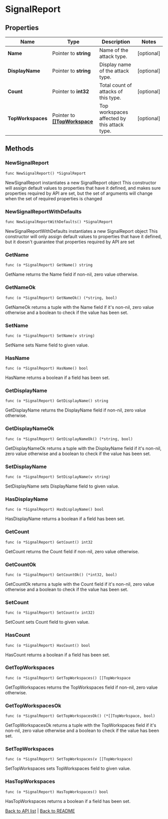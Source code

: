 # SignalReport

## Properties

Name | Type | Description | Notes
------------ | ------------- | ------------- | -------------
**Name** | Pointer to **string** | Name of the attack type. | [optional] 
**DisplayName** | Pointer to **string** | Display name of the attack type. | [optional] 
**Count** | Pointer to **int32** | Total count of attacks of this type. | [optional] 
**TopWorkspaces** | Pointer to [**[]TopWorkspace**](TopWorkspace.md) | Top workspaces affected by this attack type. | [optional] 

## Methods

### NewSignalReport

`func NewSignalReport() *SignalReport`

NewSignalReport instantiates a new SignalReport object
This constructor will assign default values to properties that have it defined,
and makes sure properties required by API are set, but the set of arguments
will change when the set of required properties is changed

### NewSignalReportWithDefaults

`func NewSignalReportWithDefaults() *SignalReport`

NewSignalReportWithDefaults instantiates a new SignalReport object
This constructor will only assign default values to properties that have it defined,
but it doesn't guarantee that properties required by API are set

### GetName

`func (o *SignalReport) GetName() string`

GetName returns the Name field if non-nil, zero value otherwise.

### GetNameOk

`func (o *SignalReport) GetNameOk() (*string, bool)`

GetNameOk returns a tuple with the Name field if it's non-nil, zero value otherwise
and a boolean to check if the value has been set.

### SetName

`func (o *SignalReport) SetName(v string)`

SetName sets Name field to given value.

### HasName

`func (o *SignalReport) HasName() bool`

HasName returns a boolean if a field has been set.

### GetDisplayName

`func (o *SignalReport) GetDisplayName() string`

GetDisplayName returns the DisplayName field if non-nil, zero value otherwise.

### GetDisplayNameOk

`func (o *SignalReport) GetDisplayNameOk() (*string, bool)`

GetDisplayNameOk returns a tuple with the DisplayName field if it's non-nil, zero value otherwise
and a boolean to check if the value has been set.

### SetDisplayName

`func (o *SignalReport) SetDisplayName(v string)`

SetDisplayName sets DisplayName field to given value.

### HasDisplayName

`func (o *SignalReport) HasDisplayName() bool`

HasDisplayName returns a boolean if a field has been set.

### GetCount

`func (o *SignalReport) GetCount() int32`

GetCount returns the Count field if non-nil, zero value otherwise.

### GetCountOk

`func (o *SignalReport) GetCountOk() (*int32, bool)`

GetCountOk returns a tuple with the Count field if it's non-nil, zero value otherwise
and a boolean to check if the value has been set.

### SetCount

`func (o *SignalReport) SetCount(v int32)`

SetCount sets Count field to given value.

### HasCount

`func (o *SignalReport) HasCount() bool`

HasCount returns a boolean if a field has been set.

### GetTopWorkspaces

`func (o *SignalReport) GetTopWorkspaces() []TopWorkspace`

GetTopWorkspaces returns the TopWorkspaces field if non-nil, zero value otherwise.

### GetTopWorkspacesOk

`func (o *SignalReport) GetTopWorkspacesOk() (*[]TopWorkspace, bool)`

GetTopWorkspacesOk returns a tuple with the TopWorkspaces field if it's non-nil, zero value otherwise
and a boolean to check if the value has been set.

### SetTopWorkspaces

`func (o *SignalReport) SetTopWorkspaces(v []TopWorkspace)`

SetTopWorkspaces sets TopWorkspaces field to given value.

### HasTopWorkspaces

`func (o *SignalReport) HasTopWorkspaces() bool`

HasTopWorkspaces returns a boolean if a field has been set.


[Back to API list](../README.md#documentation-for-api-endpoints) | [Back to README](../README.md)


